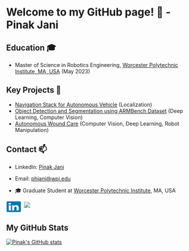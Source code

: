 # Welcome to my GitHub page! 👋 - Pinak Jani

<!--
**aniketmpatil/aniketmpatil** is a ✨ _special_ ✨ repository because its `README.md` (this file) appears on your GitHub profile.

Here are some ideas to get you started:

- 🔭 I’m currently working on ...
- 🌱 I’m currently learning ...
- 👯 I’m looking to collaborate on ...
- 🤔 I’m looking for help with ...
- 💬 Ask me about ...
- 📫 How to reach me: ...
- 😄 Pronouns: ...
- ⚡ Fun fact: ...
-->

## Education 🎓
- Master of Science in Robotics Engineering, [Worcester Polytechnic Institute, MA, USA](https://www.wpi.edu/) (May 2023)

## Key Projects 🔭
- [Navigation Stack for Autonomous Vehicle](https://github.com/Tensor-Robotics/navigation_stack) (Localization)
- [Object Detection and Segmentation using ARMBench Dataset](https://github.com/pinakjani/ARMBench_Object_Segmentation) (Deep Learning, Computer Vision)
- [Autonomous Wound Care](https://github.com/pinakjani/Autonomous_Wound_Care) (Computer Vision, Deep Learning, Robot Manipulation)

## Contact 📫
<!-- - Website: [aniketmpatil.github.io](https://aniketmpatil.github.io/) -->

- LinkedIn: [Pinak Jani](https://www.linkedin.com/in/pinak-jani/)
- Email: [phjani@wpi.edu](mailto:phjani@wpi.edu)

- 🎓 Graduate Student at [Worcester Polytechnic Institute](https://www.wpi.edu/academics/departments/robotics-engineering), MA, USA

<!-- <p align="left"> <img src="https://komarev.com/ghpvc/?username=aniketmpatil&label=Profile%20views&color=0e75b6&style=flat" alt="aniketmpatil" /> </p>

[![My github stats](https://github-readme-stats.vercel.app/api?username=aniketmpatil&show_icons=true&theme=tokyonight)](https://github.com/anuraghazra/github-readme-stats) 
 -->


<!-- Currently, I am a Robotics graduate student at Worcester Polytechnic Institute, MA, USA. I am interested in Robotics and Computer Vision, but I like to explore other areas of Robotics as well in my free time. Speaking of free time, I am also a painter and photographer by passion. 
 -->
<a href="https://www.linkedin.com/in/pinak-jani/" target="blank"><img align="center" src="https://raw.githubusercontent.com/devicons/devicon/master/icons/linkedin/linkedin-original.svg" alt="pj" height="30" width="40" /></a>
&nbsp;<img width="25" src="https://user-images.githubusercontent.com/5141132/50740364-7ea80880-1217-11e9-8faf-2348e31beedd.png">

## My GitHub Stats
[![Pinak's GitHub stats](https://github-readme-stats.vercel.app/api?username=pinakjani)](https://github.com/pinakjani/github-readme-stats)

